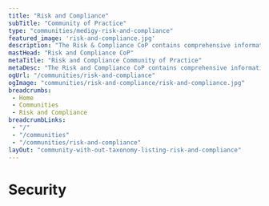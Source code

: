 ```yaml
---
title: "Risk and Compliance"
subTitle: "Community of Practice"
type: "communities/medigy-risk-and-compliance"
featured_image: 'risk-and-compliance.jpg'
description: "The Risk & Compliance CoP contains comprehensive information about operational, administrative, technical, privacy and other risks."
mastHead: "Risk and Compliance CoP"
metaTitle: "Risk and Compliance Community of Practice"
metaDesc: "The Risk and Compliance CoP contains comprehensive information about operational, administrative, technical, privacy and other risks."
ogUrl: "/communities/risk-and-compliance"
ogImage: "communities/risk-and-compliance/risk-and-compliance.jpg"
breadcrumbs:
 - Home
 - Communities
 - Risk and Compliance
breadcrumbLinks:
 - "/"
 - "/communities"
 - "/communities/risk-and-compliance"
layOut: "community-with-out-taxonomy-listing-risk-and-compliance"
---
```



# Security